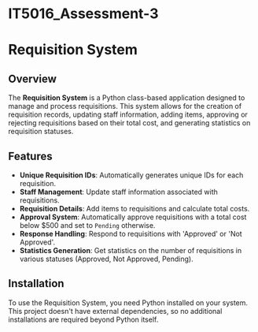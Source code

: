 # IT5016_Assessment-3
# Requisition System

## Overview

The **Requisition System** is a Python class-based application designed to manage and process requisitions. This system allows for the creation of requisition records, updating staff information, adding items, approving or rejecting requisitions based on their total cost, and generating statistics on requisition statuses.

## Features

- **Unique Requisition IDs**: Automatically generates unique IDs for each requisition.
- **Staff Management**: Update staff information associated with requisitions.
- **Requisition Details**: Add items to requisitions and calculate total costs.
- **Approval System**: Automatically approve requisitions with a total cost below $500 and set to `Pending` otherwise.
- **Response Handling**: Respond to requisitions with 'Approved' or 'Not Approved'.
- **Statistics Generation**: Get statistics on the number of requisitions in various statuses (Approved, Not Approved, Pending).

## Installation

To use the Requisition System, you need Python installed on your system. This project doesn't have external dependencies, so no additional installations are required beyond Python itself.

